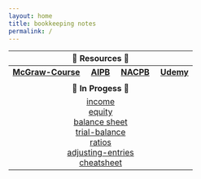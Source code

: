 ```yaml
---
layout: home
title: bookkeeping notes
permalink: /
---
```



| :honeybee: Resources :honeybee: |
|:---------:|
| [**McGraw-Course**](https://connect.mheducation.com/connect/hmStudentCourseList.do) &nbsp; &nbsp; [**AIPB**](https://aipb.org) &nbsp; &nbsp; [**NACPB**](https://www.certifiedpublicbookkeeper.org) &nbsp; &nbsp; [**Udemy**](https://www.udemy.com/)|
||
| :hatching_chick: **In Progess** :hatching_chick: |
|[income](2024-01-17-1-income-statement)<br>[equity](2024-01-17-2-changes-in-equity)<br>[balance sheet](2024-01-17-3-balance-sheet)<br>[trial-balance](2024-01-17-5-trial-balance)<br>[ratios](2024-01-17-4-fin-ratios)<br>[adjusting-entries](2024-01-25-6-adjusting-entries)<br>[cheatsheet](2024-01-16-order-of-financial-statements)<br>|
